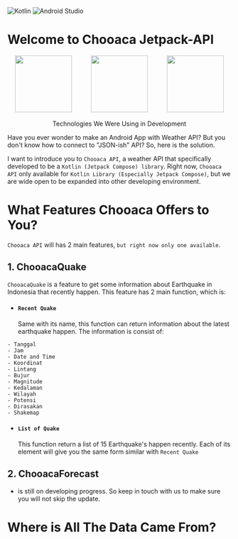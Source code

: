 
![Kotlin](https://img.shields.io/badge/kotlin-%230095D5.svg?style=for-the-badge&logo=kotlin&logoColor=white)
![Android Studio](https://img.shields.io/badge/Android%20Studio-3DDC84.svg?style=for-the-badge&logo=android-studio&logoColor=white)

# Welcome to Chooaca Jetpack-API
<p align="Center">
  <img src="https://cdn.freebiesupply.com/logos/large/2x/kotlin-1-logo-png-transparent.png" height="128"/>
  &nbsp
  &nbsp
  &nbsp
  &nbsp
  &nbsp
  <img src="https://miro.medium.com/max/1400/1*UpiyYV4onPs4emx-whdVHA.png" height="128"/>
  &nbsp
  &nbsp
  &nbsp
  &nbsp
  &nbsp
  <img src="https://tabris.com/wp-content/uploads/2021/06/jetpack-compose-icon_RGB.png" height="128"/>
  
  <p align="center">
    Technologies We Were Using in Development
  </p>
</p>
Have you ever wonder to make an Android App with Weather API? But you don't know how to connect to "JSON-ish" API? So, here is the solution.

I want to introduce you to `Chooaca API`, a weather API that specifically developed to be a `Kotlin (Jetpack Compose) library`.   Right now, `Chooaca API` only available for `Kotlin Library (Especially Jetpack Compose)`, but we are wide open to be expanded into other developing environment.

# What Features Chooaca Offers to You?
`Chooaca API` will has 2 main features, `but right now only one available`.

## 1.	ChooacaQuake
`ChooacaQuake` is a feature to get some information about Earthquake in Indonesia that recently happen. This feature has 2 main function, which is:
 
-   #### `Recent Quake`
		
	Same with its name, this function can return information about the latest earthquake happen. The information is consist of:
```
- Tanggal
- Jam
- Date and Time
- Koordinat
- Lintang
- Bujur
- Magnitude
- Kedalaman
- Wilayah
- Potensi
- Dirasakan
- Shakemap
```
		
-   #### `List of Quake`

	This function return a list of 15 Earthquake's happen recently. Each of its element will give you the same form similar with `Recent Quake`
	
		
## 2.	ChooacaForecast
-  is still on developing progress. So keep in touch with us to make sure you will not skip the update.
	

# Where is All The Data Came From?
